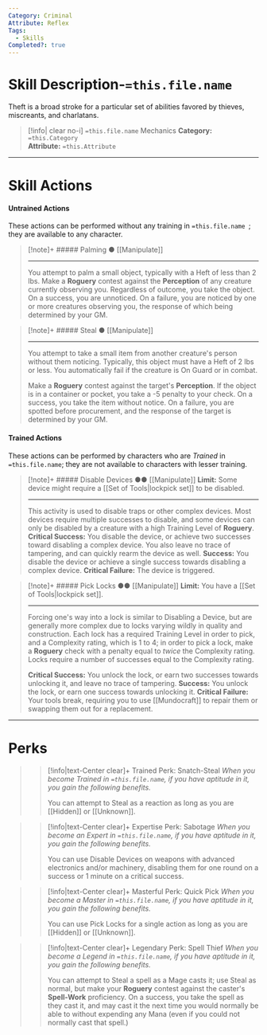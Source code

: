 ```yaml
---
Category: Criminal
Attribute: Reflex
Tags:
  - Skills
Completed?: true
---
```

# Skill Description-`=this.file.name`
Theft is a broad stroke for a particular set of abilities favored by thieves, miscreants, and charlatans.  
>[!info| clear no-i] `=this.file.name` Mechanics
>**Category:** `=this.Category`   
>**Attribute:** `=this.Attribute`
- - -
# Skill Actions
#### Untrained Actions
These actions can be performed without any training in `=this.file.name `; they are available to any character. 
> [!note]+ ##### Palming ●
> [[Manipulate]]
>- - -
>  You attempt to palm a small object, typically with a Heft of less than 2 lbs. Make a **Roguery** contest against the **Perception** of any creature currently observing you. Regardless of outcome, you take the object. On a success, you are unnoticed. On a failure, you are noticed by one or more creatures observing you, the response of which being determined by your GM.

> [!note]+ ##### Steal ●
> [[Manipulate]]
>- - -
>  You attempt to take a small item from another creature's person without them noticing. Typically, this object must have a Heft of 2 lbs or less. You automatically fail if the creature is On Guard or in combat.
>  
>  Make a **Roguery** contest against the target's **Perception**.  If the object is in a container or pocket, you take a -5 penalty to your check. On a success, you take the item without notice. On a failure, you are spotted before procurement, and the response of the target is determined by your GM.


#### Trained Actions
These actions can be performed by characters who are *Trained* in `=this.file.name`; they are not available to characters with lesser training.

> [!note]+ ##### Disable Devices ●●
> [[Manipulate]]
> **Limit:** Some device might require a [[Set of Tools\|lockpick set]] to be disabled.
>- - -
>  This activity is used to disable traps or other complex devices. Most devices require multiple successes to disable, and some devices can only be disabled by a creature with a high Training Level of **Roguery**.
>  **Critical Success:** You disable the device, or achieve two successes toward disabling a complex device. You also leave no trace of tampering, and can quickly rearm the device as well.
>  **Success:** You disable the device or achieve a single success towards disabling a complex device.
>  **Critical Failure:** The device is triggered.  

> [!note]+ ##### Pick Locks ●●
> [[Manipulate]]
> **Limit:** You have a [[Set of Tools\|lockpick set]].
>- - -
> Forcing one's way into a lock is similar to Disabling a Device, but are generally more complex due to locks varying wildly in quality and construction. Each lock has a required Training Level in order to pick, and a Complexity rating, which is 1 to 4; in order to pick a lock, make a **Roguery** check with a penalty equal to *twice* the Complexity rating. Locks require a number of successes equal to the Complexity rating.
> 
> **Critical Success:** You unlock the lock, or earn two successes towards unlocking it, and leave no trace of tampering.
> **Success:** You unlock the lock, or earn one success towards unlocking it.
> **Critical Failure:** Your tools break, requiring you to use [[Mundocraft]] to repair them or swapping them out for a replacement.

- - -
# Perks
>> [!info|text-Center clear]+ Trained Perk: Snatch-Steal
>> *When you become Trained in `=this.file.name`, if you have aptitude in it, you gain the following benefits.*
>> 
>> You can attempt to Steal as a reaction as long as you are [[Hidden]] or [[Unknown]].

>> [!info|text-Center clear]+ Expertise Perk: Sabotage
>> *When you become an Expert in `=this.file.name`, if you have aptitude in it, you gain the following benefits.*
>> 
>> You can use Disable Devices on weapons with advanced electronics and/or machinery, disabling them for one round on a success or 1 minute on a critical success.

>> [!info|text-Center clear]+ Masterful Perk: Quick Pick
>> *When you become a Master in `=this.file.name`, if you have aptitude in it, you gain the following benefits.*
>> 
>> You can use Pick Locks for a single action as long as you are [[Hidden]] or [[Unknown]].

>> [!info|text-Center clear]+ Legendary Perk: Spell Thief
>> *When you become a Legend in `=this.file.name`, if you have aptitude in it, you gain the following benefits.*
>>  
>>  You can attempt to Steal a spell as a Mage casts it; use Steal as normal, but make your **Roguery** contest against the caster's **Spell-Work** proficiency. On a success, you take the spell as they cast it, and may cast it the next time you would normally be able to without expending any Mana (even if you could not normally cast that spell.)
